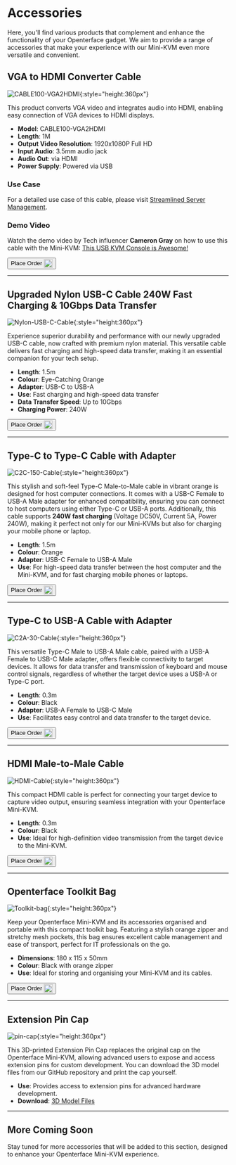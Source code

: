 # Accessories

Here, you'll find various products that complement and enhance the functionality of your Openterface gadget. We aim to provide a range of accessories that make your experience with our Mini-KVM even more versatile and convenient.

## VGA to HDMI Converter Cable

![CABLE100-VGA2HDMI](/images/product/part/CABLE100-VGA2HDMI-1.jpg){:style="height:360px"}

This product converts VGA video and integrates audio into HDMI, enabling easy connection of VGA devices to HDMI displays.

- **Model**: CABLE100-VGA2HDMI
- **Length**: 1M
- **Output Video Resolution**: 1920x1080P Full HD
- **Input Audio**: 3.5mm audio jack
- **Audio Out**: via HDMI
- **Power Supply**: Powered via USB

### Use Case
For a detailed use case of this cable, please visit [Streamlined Server Management](/use-cases/#streamlined-server-management).

### Demo Video
Watch the demo video by Tech influencer **Cameron Gray** on how to use this cable with the Mini-KVM: [This USB KVM Console is Awesome!](https://youtu.be/xAEQpWyfY-c?si=auB5NtqHVw2C7iIK&t=1693)

<button class="md-button" onclick="window.location.href='https://shop.techxartisan.com/products/vga-to-hdmi-converter-cable'"> Place Order <img src="/images/trademark/txa.svg" alt="TxA Shop" style="vertical-align: middle; height: 20px;"></button>

---

## Upgraded Nylon USB-C Cable 240W Fast Charging & 10Gbps Data Transfer

![Nylon-USB-C-Cable](/images/product/part/nylon-usb-c-cable.jpg){:style="height:360px"}

Experience superior durability and performance with our newly upgraded USB-C cable, now crafted with premium nylon material. This versatile cable delivers fast charging and high-speed data transfer, making it an essential companion for your tech setup.

- **Length**: 1.5m
- **Colour**: Eye-Catching Orange
- **Adapter**: USB-C to USB-A
- **Use**: Fast charging and high-speed data transfer
- **Data Transfer Speed**: Up to 10Gbps
- **Charging Power**: 240W

<button class="md-button" onclick="window.location.href='https://shop.techxartisan.com/products/upgraded-nylon-usb-c-cable-240w-fast-charging-10gbps-data-transfer-1-5m-with-usb-a-adapter-eye-catching-orange'"> Place Order <img src="/images/trademark/txa.svg" alt="TxA Shop" style="vertical-align: middle; height: 20px;"></button>

---

## Type-C to Type-C Cable with Adapter

![C2C-150-Cable](/images/product/part/OP-05-CABLE150-C2C.jpg){:style="height:360px"}

This stylish and soft-feel Type-C Male-to-Male cable in vibrant orange is designed for host computer connections. It comes with a USB-C Female to USB-A Male adapter for enhanced compatibility, ensuring you can connect to host computers using either Type-C or USB-A ports. Additionally, this cable supports **240W fast charging** (Voltage DC50V, Current 5A, Power 240W), making it perfect not only for our Mini-KVMs but also for charging your mobile phone or laptop.

- **Length**: 1.5m
- **Colour**: Orange
- **Adapter**: USB-C Female to USB-A Male
- **Use**: For high-speed data transfer between the host computer and the Mini-KVM, and for fast charging mobile phones or laptops.

<button class="md-button" onclick="window.location.href='https://shop.techxartisan.com/products/type-c-cable-with-usb-a-adapter-1-5m-4-11ft-240w-fast-charging-data-transfer-usb2-0'"> Place Order <img src="/images/trademark/txa.svg" alt="TxA Shop" style="vertical-align: middle; height: 20px;"></button>

---

## Type-C to USB-A Cable with Adapter

![C2A-30-Cable](/images/product/part/OP-04-CABLE30-C2A.jpg){:style="height:360px"}

This versatile Type-C Male to USB-A Male cable, paired with a USB-A Female to USB-C Male adapter, offers flexible connectivity to target devices. It allows for data transfer and transmission of keyboard and mouse control signals, regardless of whether the target device uses a USB-A or Type-C port.

- **Length**: 0.3m
- **Colour**: Black
- **Adapter**: USB-A Female to USB-C Male
- **Use**: Facilitates easy control and data transfer to the target device.

<button class="md-button" onclick="window.location.href='https://shop.techxartisan.com/products/type-c-to-usb-a-cable-with-adapter'"> Place Order <img src="/images/trademark/txa.svg" alt="TxA Shop" style="vertical-align: middle; height: 20px;"></button>

---

## HDMI Male-to-Male Cable

![HDMI-Cable](/images/product/part/OP-03-CABLE30-HDMI.jpg){:style="height:360px"}

This compact HDMI cable is perfect for connecting your target device to capture video output, ensuring seamless integration with your Openterface Mini-KVM.

- **Length**: 0.3m
- **Colour**: Black
- **Use**: Ideal for high-definition video transmission from the target device to the Mini-KVM.

<button class="md-button" onclick="window.location.href='https://shop.techxartisan.com/products/hdmi-male-to-male-cable'"> Place Order <img src="/images/trademark/txa.svg" alt="TxA Shop" style="vertical-align: middle; height: 20px;"></button>

---

## Openterface Toolkit Bag

![Toolkit-bag](/images/product/part/OP-06-BAG-TOOLKIT.jpg){:style="height:360px"}

Keep your Openterface Mini-KVM and its accessories organised and portable with this compact toolkit bag. Featuring a stylish orange zipper and stretchy mesh pockets, this bag ensures excellent cable management and ease of transport, perfect for IT professionals on the go.

- **Dimensions**: 180 x 115 x 50mm
- **Colour**: Black with orange zipper
- **Use**: Ideal for storing and organising your Mini-KVM and its cables.

<button class="md-button" onclick="window.location.href='https://shop.techxartisan.com/products/openterface-toolkit-bag'"> Place Order <img src="/images/trademark/txa.svg" alt="TxA Shop" style="vertical-align: middle; height: 20px;"></button>

---

## Extension Pin Cap

![pin-cap](/images/product/part/pin-cap.jpg){:style="height:360px"}

This 3D-printed Extension Pin Cap replaces the original cap on the Openterface Mini-KVM, allowing advanced users to expose and access extension pins for custom development. You can download the 3D model files from our GitHub repository and print the cap yourself.

- **Use**: Provides access to extension pins for advanced hardware development.
- **Download**: [3D Model Files](https://github.com/TechxArtisanStudio/Openterface_Mini-KVM_Hardware/tree/main/models)

---

## More Coming Soon

Stay tuned for more accessories that will be added to this section, designed to enhance your Openterface Mini-KVM experience.